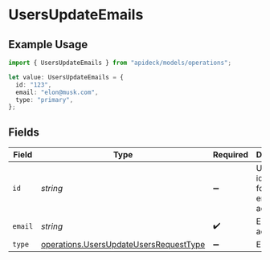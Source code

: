 # UsersUpdateEmails

## Example Usage

```typescript
import { UsersUpdateEmails } from "apideck/models/operations";

let value: UsersUpdateEmails = {
  id: "123",
  email: "elon@musk.com",
  type: "primary",
};
```

## Fields

| Field                                                                                            | Type                                                                                             | Required                                                                                         | Description                                                                                      | Example                                                                                          |
| ------------------------------------------------------------------------------------------------ | ------------------------------------------------------------------------------------------------ | ------------------------------------------------------------------------------------------------ | ------------------------------------------------------------------------------------------------ | ------------------------------------------------------------------------------------------------ |
| `id`                                                                                             | *string*                                                                                         | :heavy_minus_sign:                                                                               | Unique identifier for the email address                                                          | 123                                                                                              |
| `email`                                                                                          | *string*                                                                                         | :heavy_check_mark:                                                                               | Email address                                                                                    | elon@musk.com                                                                                    |
| `type`                                                                                           | [operations.UsersUpdateUsersRequestType](../../models/operations/usersupdateusersrequesttype.md) | :heavy_minus_sign:                                                                               | Email type                                                                                       | primary                                                                                          |